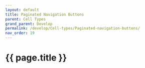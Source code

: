 ```yaml
---
layout: default
title: Paginated Navigation Buttons
parent: Cell Types
grand_parent: Develop
permalink: /develop/Cell-types/Paginated-navigation-buttons/
nav_order: 19
---
```


# {{ page.title }}